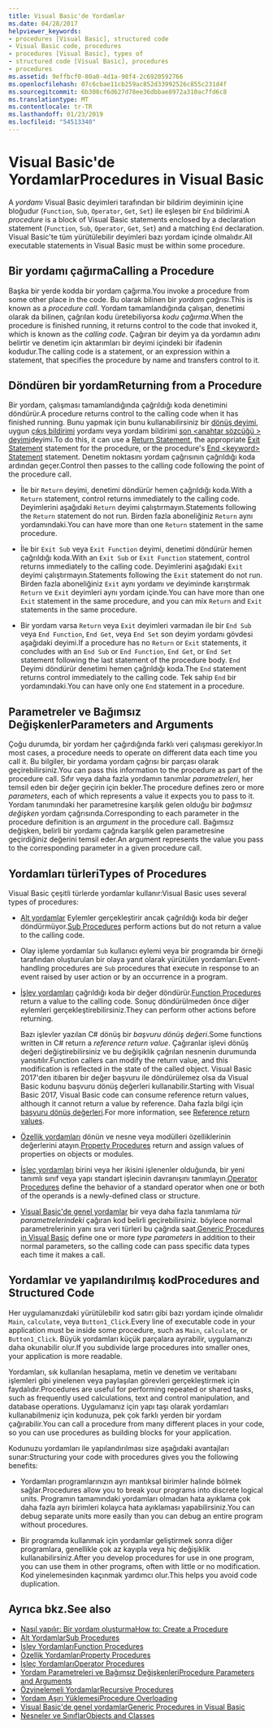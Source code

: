 ```yaml
---
title: Visual Basic'de Yordamlar
ms.date: 04/28/2017
helpviewer_keywords:
- procedures [Visual Basic], structured code
- Visual Basic code, procedures
- procedures [Visual Basic], types of
- structured code [Visual Basic], procedures
- procedures
ms.assetid: 9effbcf0-80a0-4d1a-98f4-2c6920592766
ms.openlocfilehash: 07c6cbae11cb259ac852d33992526c855c231d4f
ms.sourcegitcommit: 6b308cf6d627d78ee36dbbae8972a310ac7fd6c8
ms.translationtype: MT
ms.contentlocale: tr-TR
ms.lasthandoff: 01/23/2019
ms.locfileid: "54513340"
---
```

# <a name="procedures-in-visual-basic"></a><span data-ttu-id="4a73b-102">Visual Basic'de Yordamlar</span><span class="sxs-lookup"><span data-stu-id="4a73b-102">Procedures in Visual Basic</span></span>
<span data-ttu-id="4a73b-103">A *yordamı* Visual Basic deyimleri tarafından bir bildirim deyiminin içine bloğudur (`Function`, `Sub`, `Operator`, `Get`, `Set`) ile eşleşen bir `End` bildirimi.</span><span class="sxs-lookup"><span data-stu-id="4a73b-103">A *procedure* is a block of Visual Basic statements enclosed by a declaration statement (`Function`, `Sub`, `Operator`, `Get`, `Set`) and a matching `End` declaration.</span></span> <span data-ttu-id="4a73b-104">Visual Basic'te tüm yürütülebilir deyimleri bazı yordam içinde olmalıdır.</span><span class="sxs-lookup"><span data-stu-id="4a73b-104">All executable statements in Visual Basic must be within some procedure.</span></span>  
  
## <a name="calling-a-procedure"></a><span data-ttu-id="4a73b-105">Bir yordamı çağırma</span><span class="sxs-lookup"><span data-stu-id="4a73b-105">Calling a Procedure</span></span>  
 <span data-ttu-id="4a73b-106">Başka bir yerde kodda bir yordam çağırma.</span><span class="sxs-lookup"><span data-stu-id="4a73b-106">You invoke a procedure from some other place in the code.</span></span> <span data-ttu-id="4a73b-107">Bu olarak bilinen bir *yordam çağrısı*.</span><span class="sxs-lookup"><span data-stu-id="4a73b-107">This is known as a *procedure call*.</span></span> <span data-ttu-id="4a73b-108">Yordam tamamlandığında çalışan, denetimi olarak da bilinen, çağrılan kodu üretebiliyorsa *kodu çağırma*.</span><span class="sxs-lookup"><span data-stu-id="4a73b-108">When the procedure is finished running, it returns control to the code that invoked it, which is known as the *calling code*.</span></span> <span data-ttu-id="4a73b-109">Çağıran bir deyim ya da yordamın adını belirtir ve denetim için aktarımları bir deyimi içindeki bir ifadenin kodudur.</span><span class="sxs-lookup"><span data-stu-id="4a73b-109">The calling code is a statement, or an expression within a statement, that specifies the procedure by name and transfers control to it.</span></span>  
  
## <a name="returning-from-a-procedure"></a><span data-ttu-id="4a73b-110">Döndüren bir yordam</span><span class="sxs-lookup"><span data-stu-id="4a73b-110">Returning from a Procedure</span></span>  
 <span data-ttu-id="4a73b-111">Bir yordam, çalışması tamamlandığında çağrıldığı koda denetimini döndürür.</span><span class="sxs-lookup"><span data-stu-id="4a73b-111">A procedure returns control to the calling code when it has finished running.</span></span> <span data-ttu-id="4a73b-112">Bunu yapmak için bunu kullanabilirsiniz bir [dönüş deyimi](../../../../visual-basic/language-reference/statements/return-statement.md), uygun [çıkış bildirimi](../../../../visual-basic/language-reference/statements/exit-statement.md) yordamı veya yordam bildirimi [son \<anahtar sözcüğü > deyimi](../../../../visual-basic/language-reference/statements/end-keyword-statement.md)deyimi.</span><span class="sxs-lookup"><span data-stu-id="4a73b-112">To do this, it can use a [Return Statement](../../../../visual-basic/language-reference/statements/return-statement.md), the appropriate [Exit Statement](../../../../visual-basic/language-reference/statements/exit-statement.md) statement for the procedure, or the procedure's [End \<keyword> Statement](../../../../visual-basic/language-reference/statements/end-keyword-statement.md) statement.</span></span> <span data-ttu-id="4a73b-113">Denetim noktasını yordam çağrısının çağrıldığı koda ardından geçer.</span><span class="sxs-lookup"><span data-stu-id="4a73b-113">Control then passes to the calling code following the point of the procedure call.</span></span>  
  
-   <span data-ttu-id="4a73b-114">İle bir `Return` deyimi, denetimi döndürür hemen çağrıldığı koda.</span><span class="sxs-lookup"><span data-stu-id="4a73b-114">With a `Return` statement, control returns immediately to the calling code.</span></span> <span data-ttu-id="4a73b-115">Deyimlerini aşağıdaki `Return` deyimi çalıştırmayın.</span><span class="sxs-lookup"><span data-stu-id="4a73b-115">Statements following the `Return` statement do not run.</span></span> <span data-ttu-id="4a73b-116">Birden fazla aboneliğiniz `Return` aynı yordamındaki.</span><span class="sxs-lookup"><span data-stu-id="4a73b-116">You can have more than one `Return` statement in the same procedure.</span></span>  
  
-   <span data-ttu-id="4a73b-117">İle bir `Exit Sub` veya `Exit Function` deyimi, denetimi döndürür hemen çağrıldığı koda.</span><span class="sxs-lookup"><span data-stu-id="4a73b-117">With an `Exit Sub` or `Exit Function` statement, control returns immediately to the calling code.</span></span> <span data-ttu-id="4a73b-118">Deyimlerini aşağıdaki `Exit` deyimi çalıştırmayın.</span><span class="sxs-lookup"><span data-stu-id="4a73b-118">Statements following the `Exit` statement do not run.</span></span> <span data-ttu-id="4a73b-119">Birden fazla aboneliğiniz `Exit` aynı yordamı ve deyiminde karıştırmak `Return` ve `Exit` deyimleri aynı yordam içinde.</span><span class="sxs-lookup"><span data-stu-id="4a73b-119">You can have more than one `Exit` statement in the same procedure, and you can mix `Return` and `Exit` statements in the same procedure.</span></span>  
  
-   <span data-ttu-id="4a73b-120">Bir yordam varsa `Return` veya `Exit` deyimleri varmadan ile bir `End Sub` veya `End Function`, `End Get`, veya `End Set` son deyim yordamı gövdesi aşağıdaki deyimi.</span><span class="sxs-lookup"><span data-stu-id="4a73b-120">If a procedure has no `Return` or `Exit` statements, it concludes with an `End Sub` or `End Function`, `End Get`, or `End Set` statement following the last statement of the procedure body.</span></span> <span data-ttu-id="4a73b-121">`End` Deyimi döndürür denetimi hemen çağrıldığı koda.</span><span class="sxs-lookup"><span data-stu-id="4a73b-121">The `End` statement returns control immediately to the calling code.</span></span> <span data-ttu-id="4a73b-122">Tek sahip `End` bir yordamındaki.</span><span class="sxs-lookup"><span data-stu-id="4a73b-122">You can have only one `End` statement in a procedure.</span></span>  
  
## <a name="parameters-and-arguments"></a><span data-ttu-id="4a73b-123">Parametreler ve Bağımsız Değişkenler</span><span class="sxs-lookup"><span data-stu-id="4a73b-123">Parameters and Arguments</span></span>  
 <span data-ttu-id="4a73b-124">Çoğu durumda, bir yordam her çağırdığında farklı veri çalışması gerekiyor.</span><span class="sxs-lookup"><span data-stu-id="4a73b-124">In most cases, a procedure needs to operate on different data each time you call it.</span></span> <span data-ttu-id="4a73b-125">Bu bilgiler, bir yordama yordam çağrısı bir parçası olarak geçirebilirsiniz.</span><span class="sxs-lookup"><span data-stu-id="4a73b-125">You can pass this information to the procedure as part of the procedure call.</span></span> <span data-ttu-id="4a73b-126">Sıfır veya daha fazla yordamın tanımlar *parametreleri*, her temsil eden bir değer geçirin için bekler.</span><span class="sxs-lookup"><span data-stu-id="4a73b-126">The procedure defines zero or more *parameters*, each of which represents a value it expects you to pass to it.</span></span> <span data-ttu-id="4a73b-127">Yordam tanımındaki her parametresine karşılık gelen olduğu bir *bağımsız değişken* yordam çağrısında.</span><span class="sxs-lookup"><span data-stu-id="4a73b-127">Corresponding to each parameter in the procedure definition is an *argument* in the procedure call.</span></span> <span data-ttu-id="4a73b-128">Bağımsız değişken, belirli bir yordamı çağrıda karşılık gelen parametresine geçirdiğiniz değerini temsil eder.</span><span class="sxs-lookup"><span data-stu-id="4a73b-128">An argument represents the value you pass to the corresponding parameter in a given procedure call.</span></span>  
  
## <a name="types-of-procedures"></a><span data-ttu-id="4a73b-129">Yordamları türleri</span><span class="sxs-lookup"><span data-stu-id="4a73b-129">Types of Procedures</span></span>  
 <span data-ttu-id="4a73b-130">Visual Basic çeşitli türlerde yordamlar kullanır:</span><span class="sxs-lookup"><span data-stu-id="4a73b-130">Visual Basic uses several types of procedures:</span></span>  
  
-   <span data-ttu-id="4a73b-131">[Alt yordamlar](./sub-procedures.md) Eylemler gerçekleştirir ancak çağrıldığı koda bir değer döndürmüyor.</span><span class="sxs-lookup"><span data-stu-id="4a73b-131">[Sub Procedures](./sub-procedures.md) perform actions but do not return a value to the calling code.</span></span>  
  
-   <span data-ttu-id="4a73b-132">Olay işleme yordamlar `Sub` kullanıcı eylemi veya bir programda bir örneği tarafından oluşturulan bir olaya yanıt olarak yürütülen yordamları.</span><span class="sxs-lookup"><span data-stu-id="4a73b-132">Event-handling procedures are `Sub` procedures that execute in response to an event raised by user action or by an occurrence in a program.</span></span>  
  
-   <span data-ttu-id="4a73b-133">[İşlev yordamları](./function-procedures.md) çağrıldığı koda bir değer döndürür.</span><span class="sxs-lookup"><span data-stu-id="4a73b-133">[Function Procedures](./function-procedures.md) return a value to the calling code.</span></span> <span data-ttu-id="4a73b-134">Sonuç döndürülmeden önce diğer eylemleri gerçekleştirebilirsiniz.</span><span class="sxs-lookup"><span data-stu-id="4a73b-134">They can perform other actions before returning.</span></span>

    <span data-ttu-id="4a73b-135">Bazı işlevler yazılan C# dönüş bir *başvuru dönüş değeri*.</span><span class="sxs-lookup"><span data-stu-id="4a73b-135">Some functions written in C# return a *reference return value*.</span></span> <span data-ttu-id="4a73b-136">Çağıranlar işlevi dönüş değeri değiştirebilirsiniz ve bu değişiklik çağrılan nesnenin durumunda yansıtılır.</span><span class="sxs-lookup"><span data-stu-id="4a73b-136">Function callers can modify the return value, and this modification is reflected in the state of the called object.</span></span> <span data-ttu-id="4a73b-137">Visual Basic 2017'den itibaren bir değer başvuru ile döndürülemez olsa da Visual Basic kodunu başvuru dönüş değerleri kullanabilir.</span><span class="sxs-lookup"><span data-stu-id="4a73b-137">Starting with Visual Basic 2017, Visual Basic code can consume reference return values, although it cannot return a value by reference.</span></span> <span data-ttu-id="4a73b-138">Daha fazla bilgi için [başvuru dönüş değerleri](ref-return-values.md).</span><span class="sxs-lookup"><span data-stu-id="4a73b-138">For more information, see [Reference return values](ref-return-values.md).</span></span>
  
-   <span data-ttu-id="4a73b-139">[Özellik yordamları](./property-procedures.md) dönün ve nesne veya modülleri özelliklerinin değerlerini atayın.</span><span class="sxs-lookup"><span data-stu-id="4a73b-139">[Property Procedures](./property-procedures.md) return and assign values of properties on objects or modules.</span></span>  
  
-   <span data-ttu-id="4a73b-140">[İşleç yordamları](./operator-procedures.md) birini veya her ikisini işlenenler olduğunda, bir yeni tanımlı sınıf veya yapı standart işlecinin davranışını tanımlayın.</span><span class="sxs-lookup"><span data-stu-id="4a73b-140">[Operator Procedures](./operator-procedures.md) define the behavior of a standard operator when one or both of the operands is a newly-defined class or structure.</span></span>  
  
-   <span data-ttu-id="4a73b-141">[Visual Basic'de genel yordamlar](../../../../visual-basic/programming-guide/language-features/data-types/generic-procedures.md) bir veya daha fazla tanımlama *tür parametrelerindeki* çağıran kod belirli geçirebilirsiniz. böylece normal parametrelerinin yanı sıra veri türleri bu çağrıda saat.</span><span class="sxs-lookup"><span data-stu-id="4a73b-141">[Generic Procedures in Visual Basic](../../../../visual-basic/programming-guide/language-features/data-types/generic-procedures.md) define one or more *type parameters* in addition to their normal parameters, so the calling code can pass specific data types each time it makes a call.</span></span>  
  
## <a name="procedures-and-structured-code"></a><span data-ttu-id="4a73b-142">Yordamlar ve yapılandırılmış kod</span><span class="sxs-lookup"><span data-stu-id="4a73b-142">Procedures and Structured Code</span></span>  
 <span data-ttu-id="4a73b-143">Her uygulamanızdaki yürütülebilir kod satırı gibi bazı yordam içinde olmalıdır `Main`, `calculate`, veya `Button1_Click`.</span><span class="sxs-lookup"><span data-stu-id="4a73b-143">Every line of executable code in your application must be inside some procedure, such as `Main`, `calculate`, or `Button1_Click`.</span></span> <span data-ttu-id="4a73b-144">Büyük yordamları küçük parçalara ayırabilir, uygulamanızı daha okunabilir olur.</span><span class="sxs-lookup"><span data-stu-id="4a73b-144">If you subdivide large procedures into smaller ones, your application is more readable.</span></span>  
  
 <span data-ttu-id="4a73b-145">Yordamları, sık kullanılan hesaplama, metin ve denetim ve veritabanı işlemleri gibi yinelenen veya paylaşılan görevleri gerçekleştirmek için faydalıdır.</span><span class="sxs-lookup"><span data-stu-id="4a73b-145">Procedures are useful for performing repeated or shared tasks, such as frequently used calculations, text and control manipulation, and database operations.</span></span> <span data-ttu-id="4a73b-146">Uygulamanız için yapı taşı olarak yordamları kullanabilmeniz için kodunuza, pek çok farklı yerden bir yordam çağırabilir.</span><span class="sxs-lookup"><span data-stu-id="4a73b-146">You can call a procedure from many different places in your code, so you can use procedures as building blocks for your application.</span></span>  
  
 <span data-ttu-id="4a73b-147">Kodunuzu yordamları ile yapılandırılması size aşağıdaki avantajları sunar:</span><span class="sxs-lookup"><span data-stu-id="4a73b-147">Structuring your code with procedures gives you the following benefits:</span></span>  
  
-   <span data-ttu-id="4a73b-148">Yordamları programlarınızın ayrı mantıksal birimler halinde bölmek sağlar.</span><span class="sxs-lookup"><span data-stu-id="4a73b-148">Procedures allow you to break your programs into discrete logical units.</span></span> <span data-ttu-id="4a73b-149">Programın tamamındaki yordamları olmadan hata ayıklama çok daha fazla ayrı birimleri kolayca hata ayıklaması yapabilirsiniz.</span><span class="sxs-lookup"><span data-stu-id="4a73b-149">You can debug separate units more easily than you can debug an entire program without procedures.</span></span>  
  
-   <span data-ttu-id="4a73b-150">Bir programda kullanmak için yordamlar geliştirmek sonra diğer programlara, genellikle çok az kayıpla veya hiç değişiklik kullanabilirsiniz.</span><span class="sxs-lookup"><span data-stu-id="4a73b-150">After you develop procedures for use in one program, you can use them in other programs, often with little or no modification.</span></span> <span data-ttu-id="4a73b-151">Kod yinelemesinden kaçınmak yardımcı olur.</span><span class="sxs-lookup"><span data-stu-id="4a73b-151">This helps you avoid code duplication.</span></span>  
  
## <a name="see-also"></a><span data-ttu-id="4a73b-152">Ayrıca bkz.</span><span class="sxs-lookup"><span data-stu-id="4a73b-152">See also</span></span>
- [<span data-ttu-id="4a73b-153">Nasıl yapılır: Bir yordam oluşturma</span><span class="sxs-lookup"><span data-stu-id="4a73b-153">How to: Create a Procedure</span></span>](./how-to-create-a-procedure.md)
- [<span data-ttu-id="4a73b-154">Alt Yordamlar</span><span class="sxs-lookup"><span data-stu-id="4a73b-154">Sub Procedures</span></span>](./sub-procedures.md)
- [<span data-ttu-id="4a73b-155">İşlev Yordamları</span><span class="sxs-lookup"><span data-stu-id="4a73b-155">Function Procedures</span></span>](./function-procedures.md)
- [<span data-ttu-id="4a73b-156">Özellik Yordamları</span><span class="sxs-lookup"><span data-stu-id="4a73b-156">Property Procedures</span></span>](./property-procedures.md)
- [<span data-ttu-id="4a73b-157">İşleç Yordamları</span><span class="sxs-lookup"><span data-stu-id="4a73b-157">Operator Procedures</span></span>](./operator-procedures.md)
- [<span data-ttu-id="4a73b-158">Yordam Parametreleri ve Bağımsız Değişkenleri</span><span class="sxs-lookup"><span data-stu-id="4a73b-158">Procedure Parameters and Arguments</span></span>](./procedure-parameters-and-arguments.md)
- [<span data-ttu-id="4a73b-159">Özyinelemeli Yordamlar</span><span class="sxs-lookup"><span data-stu-id="4a73b-159">Recursive Procedures</span></span>](./recursive-procedures.md)
- [<span data-ttu-id="4a73b-160">Yordam Aşırı Yüklemesi</span><span class="sxs-lookup"><span data-stu-id="4a73b-160">Procedure Overloading</span></span>](./procedure-overloading.md)
- [<span data-ttu-id="4a73b-161">Visual Basic'de genel yordamlar</span><span class="sxs-lookup"><span data-stu-id="4a73b-161">Generic Procedures in Visual Basic</span></span>](../../../../visual-basic/programming-guide/language-features/data-types/generic-procedures.md)
- [<span data-ttu-id="4a73b-162">Nesneler ve Sınıflar</span><span class="sxs-lookup"><span data-stu-id="4a73b-162">Objects and Classes</span></span>](../../../../visual-basic/programming-guide/language-features/objects-and-classes/index.md)
